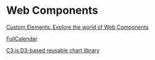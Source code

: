 # Web Components

[Custom Elements: Explore the world of Web Components](https://customelements.io/)

[FullCalendar](https://github.com/sorin-davidoi/fullcalendar-calendar/)

[C3.js D3-based reusable chart library](https://github.com/mistio/c3-chart)
